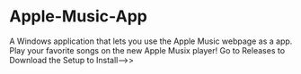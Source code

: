 # Apple-Music-App
A Windows application that lets you use the Apple Music webpage as a app. 
Play your favorite songs on the new Apple Musix player!
Go to Releases to Download the Setup to Install-->>
